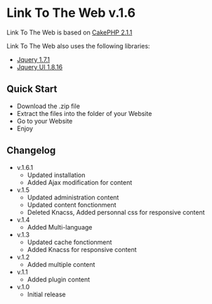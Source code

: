 
Link To The Web v.1.6
===============

Link To The Web is based on [CakePHP 2.1.1](http://www.cakephp.org)

Link To The Web also uses the following libraries:

* [Jquery 1.7.1](https://ajax.googleapis.com/ajax/libs/jquery/1.7.1/jquery.min.js)
* [Jquery UI 1.8.16](https://ajax.googleapis.com/ajax/libs/jqueryui/1.8.16/jquery-ui.min.js)

Quick Start
-----------

* Download the .zip file
* Extract the files into the folder of your Website
* Go to your Website
* Enjoy


Changelog
---------

* v.1.6.1 
	* Updated installation
	* Added Ajax modification for content
* v.1.5 
	* Updated administration content
	* Updated content fonctionment
	* Deleted Knacss, Added personnal css for responsive content
* v.1.4
	* Added Multi-language
* v.1.3 
	* Updated cache fonctionment
	* Added Knacss for responsive content
* v.1.2 
	* Added multiple content
* v.1.1
	* Added plugin content
* v.1.0
	* Initial release

